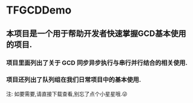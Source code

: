 # TFGCDDemo

## 本项目是一个用于帮助开发者快速掌握GCD基本使用的项目.

### 项目里面列出了关于 GCD 同步异步执行与串行并行结合的相关使用.

### 项目还列出了队列组在我们日常项目中的基本使用.

注: 如要需要,请直接下载查看,别忘了点个小星星哦.😜
